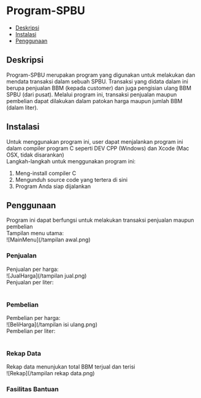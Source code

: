 # Program-SPBU

* [Deskripsi](#Deskripsi)
* [Instalasi](#Instalasi)
* [Penggunaan](#Penggunaan)

## Deskripsi
Program-SPBU merupakan program yang digunakan untuk melakukan dan mendata transaksi dalam sebuah SPBU. 
Transaksi yang didata dalam ini berupa penjualan BBM (kepada customer) dan juga pengisian ulang BBM SPBU (dari pusat). 
Melalui program ini, transaksi penjualan maupun pembelian dapat dilakukan dalam patokan harga maupun jumlah BBM (dalam liter).

## Instalasi
Untuk menggunakan program ini, user dapat menjalankan program ini dalam compiler program C seperti DEV CPP (Windows) dan Xcode (Mac OSX, tidak disarankan)
<br>
Langkah-langkah untuk menggunakan program ini:
1. Meng-install compiler C
2. Mengunduh source code yang tertera di sini
3. Program Anda siap dijalankan

## Penggunaan
Program ini dapat berfungsi untuk melakukan transaksi penjualan maupun pembelian
<br>
Tampilan menu utama: 
<br>
![MainMenu](/tampilan awal.png)
<br>

### Penjualan
Penjualan per harga:
<br>
![JualHarga](/tampilan jual.png)
<br>
Penjualan per liter:
<br>
<br>

### Pembelian
Pembelian per harga:
<br>
![BeliHarga](/tampilan isi ulang.png)
<br>
Pembelian per liter:
<br>
<br>

### Rekap Data
Rekap data menunjukan total BBM terjual dan terisi
<br>
![Rekap](/tampilan rekap data.png)
<br>

### Fasilitas Bantuan
